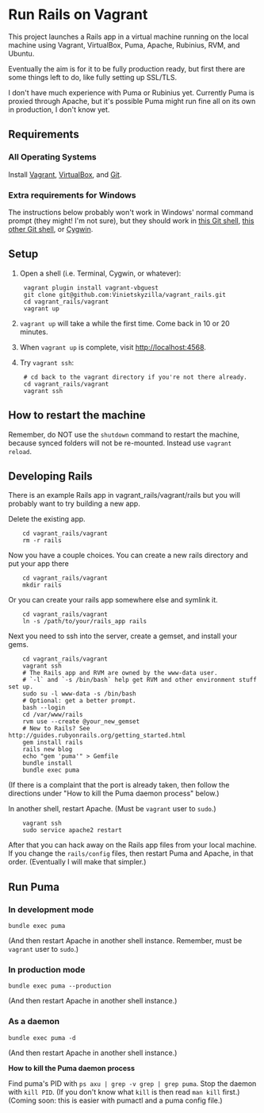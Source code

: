# Run Rails on Vagrant

This project launches a Rails app in a virtual machine running on the local machine using Vagrant, VirtualBox, Puma, Apache, Rubinius, RVM, and Ubuntu.

Eventually the aim is for it to be fully production ready, but first there are some things left to do, like fully setting up SSL/TLS.

I don't have much experience with Puma or Rubinius yet. Currently Puma is proxied through Apache, but it's possible Puma might run fine all on its own in production, I don't know yet.

## Requirements

### All Operating Systems

Install [Vagrant](http://www.vagrantup.com/downloads.html), [VirtualBox](https://www.virtualbox.org/wiki/Downloads), and [Git](http://git-scm.com/book/en/v2/Getting-Started-Installing-Git).

### Extra requirements for Windows

The instructions below probably won't work in Windows' normal command prompt (they might! I'm not sure), but they should work in [this Git shell](https://msysgit.github.io/), [this other Git shell](https://windows.github.com/), or [Cygwin](https://www.cygwin.com/).

## Setup

1. Open a shell (i.e. Terminal, Cygwin, or whatever):

        vagrant plugin install vagrant-vbguest
        git clone git@github.com:Vinietskyzilla/vagrant_rails.git
        cd vagrant_rails/vagrant
        vagrant up

2. `vagrant up` will take a while the first time. Come back in 10 or 20 minutes.

3. When `vagrant up` is complete, visit [http://localhost:4568](http://localhost:4568).

4. Try `vagrant ssh`:

        # cd back to the vagrant directory if you're not there already.
        cd vagrant_rails/vagrant
        vagrant ssh

## How to restart the machine

Remember, do NOT use the `shutdown` command to restart the machine, because synced folders will not be re-mounted. Instead use `vagrant reload`.

## Developing Rails

There is an example Rails app in vagrant_rails/vagrant/rails but you will probably want to try building a new app.

Delete the existing app.

        cd vagrant_rails/vagrant
        rm -r rails

Now you have a couple choices. You can create a new rails directory and put your app there

        cd vagrant_rails/vagrant
        mkdir rails

Or you can create your rails app somewhere else and symlink it.

        cd vagrant_rails/vagrant
        ln -s /path/to/your/rails_app rails

Next you need to ssh into the server, create a gemset, and install your gems.

        cd vagrant_rails/vagrant
        vagrant ssh
        # The Rails app and RVM are owned by the www-data user.
        # `-l` and `-s /bin/bash` help get RVM and other environment stuff set up.
        sudo su -l www-data -s /bin/bash
        # Optional: get a better prompt.
        bash --login
        cd /var/www/rails
        rvm use --create @your_new_gemset
        # New to Rails? See http://guides.rubyonrails.org/getting_started.html
        gem install rails
        rails new blog
        echo "gem 'puma'" > Gemfile
        bundle install
        bundle exec puma
        
(If there is a complaint that the port is already taken, then follow the directions under "How to kill the Puma daemon process" below.)

In another shell, restart Apache. (Must be `vagrant` user to `sudo`.)

        vagrant ssh
        sudo service apache2 restart

After that you can hack away on the Rails app files from your local machine. If you change the `rails/config` files, then restart Puma and Apache, in that order. (Eventually I will make that simpler.)

## Run Puma

### In development mode 

`bundle exec puma`

(And then restart Apache in another shell instance. Remember, must be `vagrant` user to `sudo`.)

### In production mode

`bundle exec puma --production`

(And then restart Apache in another shell instance.)

### As a daemon

`bundle exec puma -d`

(And then restart Apache in another shell instance.)

**How to kill the Puma daemon process**

Find puma's PID with `ps axu | grep -v grep | grep puma`. Stop the daemon with `kill PID`. (If you don't know what `kill` is then read `man kill` first.) (Coming soon: this is easier with pumactl and a puma config file.)
